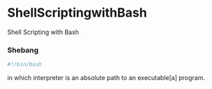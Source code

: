 # ShellScriptingwithBash
Shell Scripting with Bash

### Shebang

```sh
#!/bin/bash
```

in which interpreter is an absolute path to an executable[a] program.

